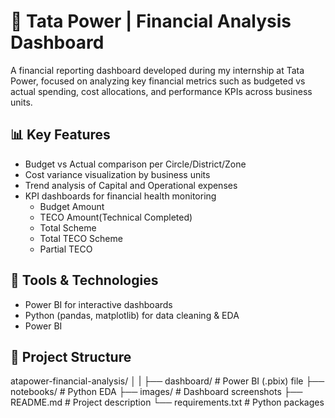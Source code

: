 # 💼 Tata Power | Financial Analysis Dashboard

A financial reporting dashboard developed during my internship at Tata Power, focused on analyzing key financial metrics such as budgeted vs actual spending, cost allocations, and performance KPIs across business units.

## 📊 Key Features

- Budget vs Actual comparison per Circle/District/Zone
- Cost variance visualization by business units
- Trend analysis of Capital and Operational expenses
- KPI dashboards for financial health monitoring
   - Budget Amount
   - TECO Amount(Technical Completed)
   - Total Scheme
   - Total TECO Scheme
   - Partial TECO

## 🧰 Tools & Technologies

- Power BI for interactive dashboards
- Python (pandas, matplotlib) for data cleaning & EDA
- Power BI 

## 📁 Project Structure  
atapower-financial-analysis/
│
|
├── dashboard/ # Power BI (.pbix) file 
├── notebooks/ # Python EDA 
├── images/ # Dashboard screenshots
├── README.md # Project description
└── requirements.txt # Python packages

